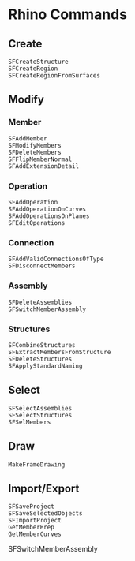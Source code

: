 # Rhino Commands

## Create

    SFCreateStructure
    SFCreateRegion
    SFCreateRegionFromSurfaces

## Modify

### Member
    SFAddMember
    SFModifyMembers
    SFDeleteMembers
    SFFlipMemberNormal
    SFAddExtensionDetail

### Operation
    SFAddOperation
    SFAddOperationOnCurves
    SFAddOperationsOnPlanes
    SFEditOperations

### Connection
    SFAddValidConnectionsOfType
    SFDisconnectMembers

### Assembly
    SFDeleteAssemblies
    SFSwitchMemberAssembly

### Structures
    SFCombineStructures
    SFExtractMembersFromStructure
    SFDeleteStructures
    SFApplyStandardNaming

## Select
    SFSelectAssemblies
    SFSelectStructures
    SFSelMembers

## Draw
    MakeFrameDrawing
    
## Import/Export
    SFSaveProject
    SFSaveSelectedObjects
    SFImportProject
    GetMemberBrep
    GetMemberCurves















SFSwitchMemberAssembly
